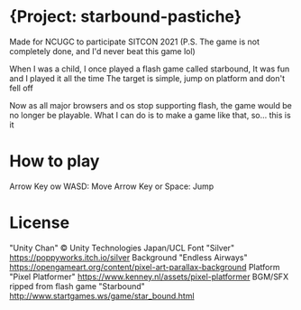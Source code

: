 # {Project: starbound-pastiche}

Made for NCUGC to participate SITCON 2021
(P.S. The game is not completely done, and I'd never beat this game lol)

When I was a child, I once played a flash game called starbound,
It was fun and I played it all the time
The target is simple, jump on platform and don't fell off

Now as all major browsers and os stop supporting flash,
the game would be no longer be playable.
What I can do is to make a game like that, 
so... this is it


How to play
===
Arrow Key ow WASD: Move
Arrow Key or Space: Jump


License
===
"Unity Chan" © Unity Technologies Japan/UCL
Font "Silver" https://poppyworks.itch.io/silver
Background "Endless Airways" https://opengameart.org/content/pixel-art-parallax-background
Platform "Pixel Platformer" https://www.kenney.nl/assets/pixel-platformer
BGM/SFX ripped from flash game "Starbound" http://www.startgames.ws/game/star_bound.html
